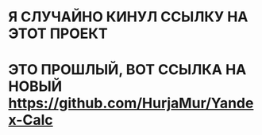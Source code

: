 # Я СЛУЧАЙНО КИНУЛ ССЫЛКУ НА ЭТОТ ПРОЕКТ                                                                                                                 
# ЭТО ПРОШЛЫЙ, ВОТ ССЫЛКА НА НОВЫЙ https://github.com/HurjaMur/Yandex-Calc
